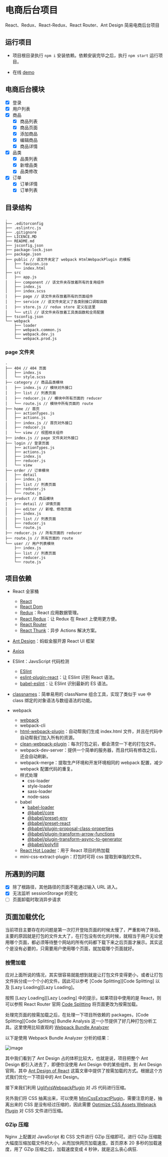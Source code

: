 # 电商后台项目

React、Redux、React-Redux、React Router、Ant Design 简易电商后台项目

## 运行项目

- 项目根目录执行 `npm i` 安装依赖。依赖安装完毕之后，执行 `npm start` 运行项目。

- 在线 [demo](http://reactshopadmin.luohuidong.cn/)

## 电商后台模块

- [x] 登录
- [x] 用户列表
- [x] 商品
  - [x] 商品列表
  - [x] 商品页面
  - [x] 添加商品
  - [x] 编辑商品
  - [x] 商品详情
- [x] 品类
  - [x] 品类列表
  - [x] 新增品类
  - [x] 品类修改
- [x] 订单
  - [x] 订单详情
  - [x] 订单列表

## 目录结构

```
.
├── .editorconfig
├── .eslintrc.js
├── .gitignore
├── LICENCE.MD
├── README.md
├── jsconfig.json
├── package-lock.json
├── package.json
├── public // 该文件夹定了 webpack HtmlWebpackPlugin 的模板
│   ├── favicon.ico
│   └── index.html
├── src
│   ├── app.js
│   ├── component // 该文件夹存放着所有的复用组件
│   ├── index.js
│   ├── index.scss
│   ├── page // 该文件夹存放着所有的页面组件
│   ├── service // 该文件夹定义了各类别接口调取函数
│   ├── store.js // redux store 定义在这里
│   └── util // 该文件夹存放着工具类函数和全局配置
├── tsconfig.json
└── webpack 
    ├── loader
    ├── webpack.common.js
    ├── webpack.dev.js
    └── webpack.prod.js
```

### page 文件夹

```
.
├── 404 // 404 页面
│   ├── index.js
│   └── style.scss
├── category // 商品品类模块
│   ├── index.js // 模块对外接口
│   ├── list // 列表页面
│   ├── reducer.js // 模块中所有页面的 reducer
│   └── route.js // 模块中所有页面的 route
├── home // 首页
│   ├── actionTypes.js
│   ├── actions.js
│   ├── index.js // 首页对外接口
│   ├── reducer.js
│   └── view // 视图相关组件
├── index.js // page 文件夹对外接口
├── login // 登录页面
│   ├── actionTypes.js
│   ├── actions.js
│   ├── index.js
│   ├── reducer.js
│   └── view
├── order // 订单模块
│   ├── detail
│   ├── index.js
│   ├── list // 列表页面
│   ├── reducer.js
│   └── route.js
├── product // 商品模块
│   ├── detail // 详情页面
│   ├── editor // 新增、修改页面
│   ├── index.js
│   ├── list // 列表页面
│   ├── reducer.js
│   └── route.js
├── reducer.js // 所有页面的 reducer
├── route.js // 所有页面的 route
└── user // 用户列表模块
    ├── index.js
    ├── list // 列表页面
    ├── reducer.js
    └── route.js
```

## 项目依赖

- React 全家桶
  - [React](https://reactjs.org/)
  - [React Dom](https://www.npmjs.com/package/react-dom)
  - [Redux](https://redux.js.org/)：React 应用数据管理。
  - [React Redux](https://react-redux.js.org/)：让 Redux 在 React 上使用更方便。
  - [React Router](https://reacttraining.com/react-router/web/guides/quick-start)
  - [React Thunk](https://github.com/reduxjs/redux-thunk)：异步 Actions 解决方案。

- [Ant Design](https://ant.design/docs/react/introduce-cn)：蚂蚁金服开源 React UI 框架

- [Axios](https://github.com/axios/axios)

- ESlint：JavsScript 代码检测
  - [ESlint](https://eslint.org/docs/user-guide/getting-started)
  - [eslint-plugin-react](https://github.com/yannickcr/eslint-plugin-react)：让 ESlint 识别 React 语法。
  - [babel-eslint](https://github.com/babel/babel-eslint)：让 ESlint 识别最新的 ES 语法。

- [classnames](https://github.com/JedWatson/classnames)：简单易用的 className 组合工具，实现了类似于 vue 中 class 绑定的对象语法与数组语法的功能。

- webpack
  - [webpack](https://webpack.js.org/)
  - webpack-cli
  - [html-webpack-plugin](https://github.com/jantimon/html-webpack-plugin/blob/master/docs/template-option.md)：自动帮我们生成 index.html 文件，并且在代码中自动帮我们加入所有的资源。
  - [clean-webpack-plugin](https://www.npmjs.com/package/clean-webpack-plugin)：每次打包之前，都会清空一下老的打包文件。
  - webpack-dev-server：提供一个简单的服务器，而且代码有修改之后，还会自动刷新。
  - webpack-merge：提取生产环境和开发环境相同的 webpack 配置，减少 webpack 配置代码的重复。
  - 样式处理
    - css-loader
    - style-loader
    - sass-loader
    - node-sass
  - babel
    - [babel-loader](https://webpack.js.org/loaders/babel-loader/)
    - [@babel/core](https://babeljs.io/docs/en/babel-core)
    - [@babel/preset-env](https://babeljs.io/docs/en/babel-preset-env)
    - [@babel/preset-react](https://babeljs.io/docs/en/babel-preset-react)
    - [@babel/plugin-proposal-class-properties](https://babeljs.io/docs/en/babel-plugin-proposal-class-properties)
    - [@babel/plugin-transform-arrow-functions](https://babeljs.io/docs/en/babel-plugin-transform-arrow-functions)
    - [@babel/plugin-transform-async-to-generator](https://babeljs.io/docs/en/babel-plugin-transform-async-to-generator)
    - [@babel/polyfill](https://babeljs.io/docs/en/babel-polyfill)
  - [React Hot Loader](https://github.com/gaearon/react-hot-loader)：用于 React 项目的热加载
  - mini-css-extract-plugin：打包时可将 css 提取到单独的文件。

## 所遇到的问题

- [x] 除了根路径，其他路径的页面不能通过输入 URL 进入。
- [x] 无法监听 sessionStorage 的变化
- [ ] 页面卸载时取消异步请求

## 页面加载优化

当前项目主要存在的问题是第一次打开登陆页面的时候太慢了，严重影响了体验。主要的原因就是打包的文件太大了，在打包没有优化的时候，就相当于用户无论使用哪个页面，都必须等待整个网站的所有代码都下载下来之后页面才展示。其实这个是没有必要的，只需要用户使用哪个页面，就加载哪个页面就好。

### 按需加载

应对上面所说的情况，其实很容易就能想到就是让打包文件变得更小，或者让打包文件拆分成一个个小的文件。因此可以参考 [Code Splitting][Code Splitting] 以及 [Lazy Loading][Lazy Loading]。

按照 [Lazy Loading][Lazy Loading] 中的提示，如果项目中使用的是 React，则可以参照  React Router 官网 [Code Splitting](https://reacttraining.com/react-router/web/guides/code-splitting) 将页面更改为按需加载。

处理完页面的按需加载之后，在处理一下项目所依赖的 packages，[Code Splitting][Code Splitting] Bundle Analysis 这一小节提供了好几种打包分析工具。这里使用比较直观的 [Webpack Bundle Analyzer](https://github.com/webpack-contrib/webpack-bundle-analyzer)

以下是使用 Webpack Bundle Analyzer 分析的结果：

![image](https://user-images.githubusercontent.com/26449894/53296189-3aafa800-3845-11e9-9c60-d139c738d415.png)

其中我们看到了 Ant Design 占的体积比较大，也就是说，项目把整个 Ant Design 都引入进去了，即便你没使用 Ant Design 中的某些组件。到 Ant Design 官网，其中 [Ant Design of React](https://ant.design/docs/react/introduce-cn#%E6%8C%89%E9%9C%80%E5%8A%A0%E8%BD%BD) 这篇文章中提供了按需加载的方式。根据这个方式我们优化一下项目中的 Ant Design。

接下来我们利用 [UglifyjsWebpackPlugin](https://webpack.js.org/plugins/uglifyjs-webpack-plugin/) 对 JS 代码进行压缩。

另外我们将 CSS 抽离出来，可以使用 [MiniCssExtractPlugin](https://webpack.js.org/plugins/mini-css-extract-plugin/#minimizing-for-production)，需要注意的是，抽离出来的 CSS 是没有经过压缩的，因此需要 [Optimize CSS Assets Webpack Plugin](https://github.com/NMFR/optimize-css-assets-webpack-plugin) 对 CSS 文件进行压缩。

### GZip 压缩

Nginx 上配置对 JavaScript 和 CSS 文件进行 GZip 压缩即可。进行 GZip 压缩能大幅度压缩加载文件的大小，从而加快网页加载速度。首页原本 20 多秒的加载速度，用了 GZip 压缩之后，加载速度变成 4 秒钟，就是这么丧心病狂.
